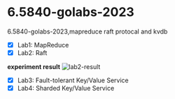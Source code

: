 # 6.5840-golabs-2023
6.5840-golabs-2023,mapreduce raft protocal and kvdb

- [x] Lab1: MapReduce
- [x] Lab2: Raft

**experiment result**
![lab2-result](https://github.com/dntbeSris/MIT-6.5840-golabs-2023/assets/16185950/cbdd656c-50dd-47d0-9b23-695ef29aec04)


- [x] Lab3: Fault-tolerant Key/Value Service
- [x] Lab4: Sharded Key/Value Service
